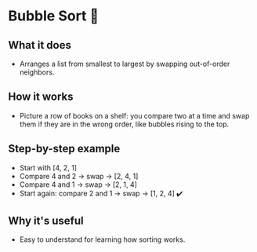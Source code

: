 # Bubble Sort 🫧

## What it does
- Arranges a list from smallest to largest by swapping out-of-order neighbors.

## How it works
- Picture a row of books on a shelf: you compare two at a time and swap them if they are in the wrong order, like bubbles rising to the top.

## Step-by-step example
- Start with [4, 2, 1]
- Compare 4 and 2 → swap → [2, 4, 1]
- Compare 4 and 1 → swap → [2, 1, 4]
- Start again: compare 2 and 1 → swap → [1, 2, 4] ✔️

## Why it's useful
- Easy to understand for learning how sorting works.
